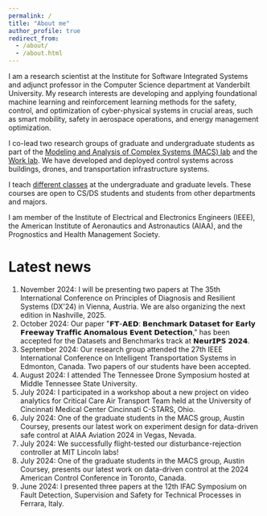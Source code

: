 ```yaml
---
permalink: /
title: "About me"
author_profile: true
redirect_from: 
  - /about/
  - /about.html
---
```


I am a research scientist at the Institute for Software Integrated Systems and adjunct professor in the Computer Science department at Vanderbilt University. My research interests are developing and applying foundational machine learning and reinforcement learning methods for the safety, control, and optimization of cyber-physical systems in crucial areas, such as smart mobility, safety in aerospace operations, and energy management optimization. 

I co-lead two research groups of graduate and undergraduate students as part of the [Modeling and Analysis of Complex Systems (MACS) lab](https://lab.vanderbilt.edu/vumacs/) and the [Work lab](https://lab-work.github.io). We have developed  and deployed control systems across buildings, drones, and transportation infrastructure systems. 

I teach [different classes](https://marcosqg.github.io/teaching/) at the undergraduate and graduate levels. These courses are open to CS/DS students and students from other departments and majors. 

I am member of the Institute of Electrical and Electronics Engineers (IEEE), the American Institute of Aeronautics and Astronautics (AIAA), and the Prognostics and Health Management Society.

Latest news
======
1. November 2024: I will be presenting two papers at The 35th International Conference on Principles of Diagnosis and Resilient Systems (DX'24) in Vienna, Austria. We are also organizing the next edition in Nashville, 2025. 
1. October 2024: Our paper "𝗙𝗧-𝗔𝗘𝗗: 𝗕𝗲𝗻𝗰𝗵𝗺𝗮𝗿𝗸 𝗗𝗮𝘁𝗮𝘀𝗲𝘁 𝗳𝗼𝗿 𝗘𝗮𝗿𝗹𝘆 𝗙𝗿𝗲𝗲𝘄𝗮𝘆 𝗧𝗿𝗮𝗳𝗳𝗶𝗰 𝗔𝗻𝗼𝗺𝗮𝗹𝗼𝘂𝘀 𝗘𝘃𝗲𝗻𝘁 𝗗𝗲𝘁𝗲𝗰𝘁𝗶𝗼𝗻," has been accepted for the Datasets and Benchmarks track at 𝗡𝗲𝘂𝗿𝗜𝗣𝗦 𝟮𝟬𝟮𝟰. 
1. September 2024: Our research group attended the 27th IEEE International Conference on Intelligent Transportation Systems in Edmonton, Canada. Two papers of our students have been accepted.
1. August 2024: I attended The Tennessee Drone Symposium hosted at Middle Tennessee State University.
1. July 2024: I participated in a workshop about a new project on video analytics for Critical Care Air Transport Team held at the University of Cincinnati Medical Center Cincinnati C-STARS, Ohio.
1. July 2024: One of the graduate students in the MACS group, Austin Coursey, presents our latest work on experiment design for data-driven safe control at AIAA Aviation 2024 in Vegas, Nevada.
1. July 2024: We successfully flight-tested our disturbance-rejection controller at MIT Lincoln labs! 
1. July 2024: One of the graduate students in the MACS group, Austin Coursey, presents our latest work on data-driven control at the 2024 American Control Conference in Toronto, Canada.
1. June 2024: I presented three papers at the 12th IFAC Symposium on Fault Detection, Supervision and Safety for Technical Processes in Ferrara, Italy.